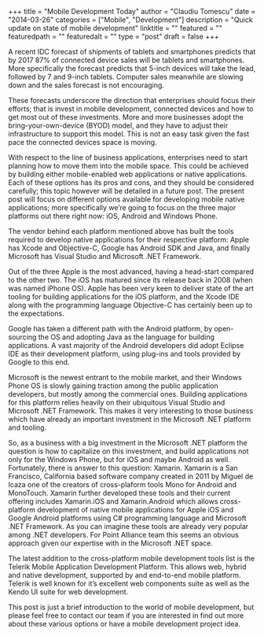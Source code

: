 +++
title = "Mobile Development Today"
author = "Claudiu Tomescu"
date = "2014-03-26"
categories = ["Mobile", "Development"]
description = "Quick update on state of mobile development"
linktitle = ""
featured = ""
featuredpath = ""
featuredalt = ""
type = "post"
draft = false
+++

A recent IDC forecast of shipments of tablets and smartphones predicts that by 2017 87% of connected device sales will be tablets and smartphones. More specifically the forecast predicts that 5-inch devices will take the lead, followed by 7 and 9-inch tablets. Computer sales meanwhile are slowing down and the sales forecast is not encouraging.

These forecasts underscore the direction that enterprises should focus their efforts; that is invest in mobile development, connected devices and how to get most out of these investments. More and more businesses adopt the bring-your-own-device (BYOD) model, and they have to adjust their infrastructure to support this model. This is not an easy task given the fast pace the connected devices space is moving.

With respect to the line of business applications, enterprises need to start planning how to move them into the mobile space. This could be achieved by building either mobile-enabled web applications or native applications. Each of these options has its pros and cons, and they should be considered carefully; this topic however will be detailed in a future post. The present post will focus on different options available for developing mobile native applications; more specifically we’re going to focus on the three major platforms out there right now: iOS, Android and Windows Phone.

The vendor behind each platform mentioned above has built the tools required to develop native applications for their respective platform: Apple has Xcode and Objective-C, Google has Android SDK and Java, and finally Microsoft has Visual Studio and Microsoft .NET Framework.

Out of the three Apple is the most advanced, having a head-start compared to the other two. The iOS has matured since its release back in 2008 (when was named iPhone OS). Apple has been very keen to deliver state of the art tooling for building applications for the iOS platform, and the Xcode IDE along with the programming language Objective-C has certainly been up to the expectations.

Google has taken a different path with the Android platform, by open-sourcing the OS and adopting Java as the language for building applications. A vast majority of the Android developers did adopt Eclipse IDE as their development platform, using plug-ins and tools provided by Google to this end.

Microsoft is the newest entrant to the mobile market, and their Windows Phone OS is slowly gaining traction among the public application developers, but mostly among the commercial ones. Building applications for this platform relies heavily on their ubiquitous Visual Studio and Microsoft .NET Framework. This makes it very interesting to those business which have already an important investment in the Microsoft .NET platform and tooling.

So, as a business with a big investment in the Microsoft .NET platform the question is how to capitalize on this investment, and build applications not only for the Windows Phone, but for iOS and maybe Android as well. Fortunately, there is answer to this question: Xamarin. Xamarin is a San Francisco, California based software company created in 2011 by Miguel de Icaza one of the creators of cross-plaform tools Mono for Android and MonoTouch. Xamarin further developed these tools and their current offering includes Xamarin.iOS and Xamarin.Android which allows cross-platform development of native mobile applications for Apple iOS and Google Android platforms using C# programming language and Microsoft .NET Framework. As you can imagine these tools are already very popular among .NET developers. For Point Alliance team this seems an obvious approach given our expertise with in the Microsoft .NET space.

The latest addition to the cross-platform mobile development tools list is the Telerik Mobile Application Development Platform. This allows web, hybrid and native development, supported by and end-to-end mobile platform. Telerik is well known for it’s excellent web components suite as well as the Kendo UI suite for web development.

This post is just a brief introduction to the world of mobile development, but please feel free to contact our team if you are interested in find out more about these various options or have a mobile development project idea.
